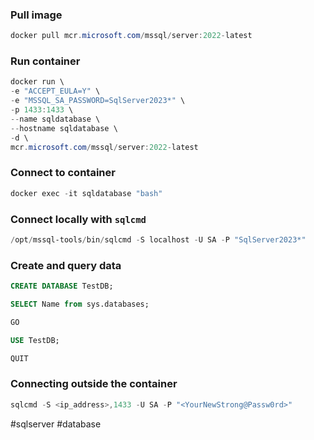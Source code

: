 
### Pull image

```powershell
docker pull mcr.microsoft.com/mssql/server:2022-latest
```

### Run container

```powershell
docker run \ 
-e "ACCEPT_EULA=Y" \
-e "MSSQL_SA_PASSWORD=SqlServer2023*" \
-p 1433:1433 \
--name sqldatabase \
--hostname sqldatabase \
-d \
mcr.microsoft.com/mssql/server:2022-latest
```

### Connect to container

```powershell
docker exec -it sqldatabase "bash"
```

### Connect locally with `sqlcmd`

```powershell
/opt/mssql-tools/bin/sqlcmd -S localhost -U SA -P "SqlServer2023*"
```


### Create and query data

```sql
CREATE DATABASE TestDB;

SELECT Name from sys.databases;

GO

USE TestDB;

QUIT
```

### Connecting outside the container

```powershell
sqlcmd -S <ip_address>,1433 -U SA -P "<YourNewStrong@Passw0rd>"
```

#sqlserver #database 